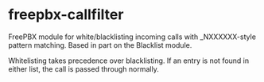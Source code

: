freepbx-callfilter
==================

FreePBX module for white/blacklisting incoming calls with _NXXXXXX-style pattern matching. Based in part on the Blacklist module.

Whitelisting takes precedence over blacklisting. If an entry is not found in either list, the call is passed through normally.
